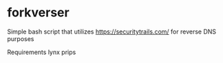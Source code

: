 # forkverser
Simple bash script that utilizes https://securitytrails.com/ for reverse DNS purposes

Requirements
lynx
prips
